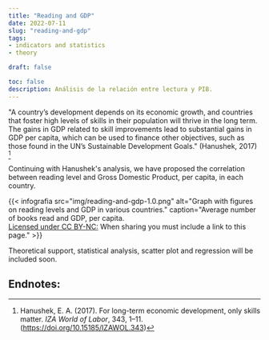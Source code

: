 ```yaml
---
title: "Reading and GDP"
date: 2022-07-11
slug: "reading-and-gdp"
tags: 
- indicators and statistics
- theory

draft: false

toc: false
description: Análisis de la relación entre lectura y PIB.
---
```


"A country’s development depends on its economic growth, and countries that foster high levels of skills in their population will thrive in the long term. The gains in GDP related to skill improvements lead to substantial gains in GDP per capita, which can be used to finance other objectives, such as those found in the UN’s Sustainable Development Goals." (Hanushek, 2017) [^Hanushek] 

Continuing with Hanushek's analysis, we have proposed the correlation between reading level and Gross Domestic Product, per capita, in each country.


{{< infografia 
  src="img/reading-and-gdp-1.0.png" 
  alt="Graph with figures on reading levels and GDP in various countries."
  caption="Average number of books read and GDP, per capita. <br>[Licensed under CC BY-NC:](https://creativecommons.org/licenses/by-nc/4.0/deed.en) When sharing you must include a link to this page." >}}

Theoretical support, statistical analysis, scatter plot and regression will be included soon.


## Endnotes:

[^Hanushek]: Hanushek, E. A. (2017). For long-term economic development, only skills matter. _IZA World of Labor_, 343, 1–11. (https://doi.org/10.15185/IZAWOL.343)
